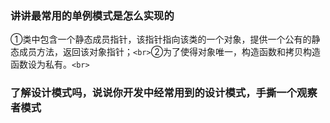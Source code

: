 ### 讲讲最常用的单例模式是怎么实现的

①类中包含⼀个静态成员指针，该指针指向该类的⼀个对象，提供⼀个公有的静态成员⽅法，返回该对象指针；`<br>`②为了使得对象唯⼀，构造函数和拷贝构造函数设为私有。`<br>`

### 了解设计模式吗，说说你开发中经常用到的设计模式，手撕一个观察者模式
